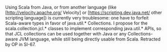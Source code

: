 Using Scala from Java, or from another language (like [http://velocity.apache.org/ Velocity] or [https://scripting.dev.java.net/ other scripting language]) is currently very troublesome: one have to forfeit Scala-aware types in favor of java.util.* Collections.
I propose for the scala.collection.jcl.* classes to implement corresponding java.util.* APIs, so that JCL collections can be used together with Java or any Collections-aware JVM language, while still being directly usable from Scala.
Retracted by OP in SI-67.
